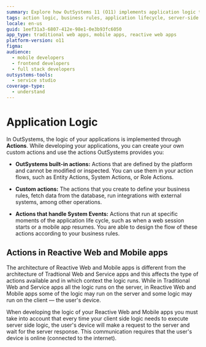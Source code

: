 ```yaml
---
summary: Explore how OutSystems 11 (O11) implements application logic through built-in, custom, and system event actions in various app architectures.
tags: action logic, business rules, application lifecycle, server-side logic, client-side logic
locale: en-us
guid: 1eef31a3-6807-412e-98e1-0e3b93fc6050
app_type: traditional web apps, mobile apps, reactive web apps
platform-version: o11
figma:
audience:
  - mobile developers
  - frontend developers
  - full stack developers
outsystems-tools:
  - service studio
coverage-type:
  - understand
---
```


# Application Logic

In OutSystems, the logic of your applications is implemented through **Actions**. While developing your applications, you can create your own custom actions and use the actions OutSystems provides you:

* **OutSystems built-in actions:** Actions that are defined by the platform and cannot be modified or inspected. You can use them in your action flows, such as Entity Actions, System Actions, or Role Actions.

* **Custom actions:** The actions that you create to define your business rules, fetch data from the database, run integrations with external systems, among other operations.

* **Actions that handle System Events:** Actions that run at specific moments of the application life cycle, such as when a web session starts or a mobile app resumes. You are able to design the flow of these actions according to your business rules.

## Actions in Reactive Web and Mobile apps

The architecture of Reactive Web and Mobile apps is different from the architecture of Tradtional Web and Service apps and this affects the type of actions available and in which context the logic runs. While in Traditional Web and Service apps all the logic runs on the server, in Reactive Web and Mobile apps some of the logic may run on the server and some logic may run on the client — the user's device.

When developing the logic of your Reactive Web and Mobile apps you must take into account that every time your client side logic needs to execute server side logic, the user's device will make a request to the server and wait for the server response. This communication requires that the user's device is online (connected to the internet).
